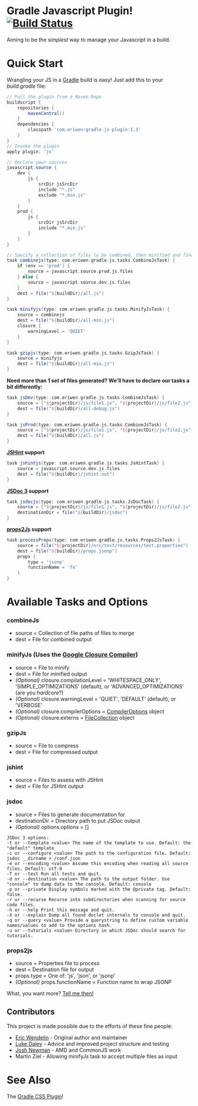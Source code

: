 # Gradle Javascript Plugin! [![Build Status](https://secure.travis-ci.org/eriwen/gradle-js-plugin.png)](http://travis-ci.org/eriwen/gradle-js-plugin)
Aiming to be the *simplest* way to manage your Javascript in a build.

# Quick Start
Wrangling your JS in a [Gradle](http://gradle.org) build is easy! Just add this to your *build.gradle* file:

```groovy
// Pull the plugin from a Maven Repo
buildscript {
    repositories {
        mavenCentral()
    }
    dependencies {
        classpath 'com.eriwen:gradle-js-plugin:1.3'
    }
}
// Invoke the plugin
apply plugin: 'js'

// Declare your sources
javascript.source {
    dev {
        js {
            srcDir jsSrcDir
            include "*.js"
            exclude "*.min.js"
        }
    }
    prod {
        js {
            srcDir jsSrcDir
            include "*.min.js"
        }
    }
}

// Specify a collection of files to be combined, then minified and finally GZip compressed.
task combinejs(type: com.eriwen.gradle.js.tasks.CombineJsTask) {
    if (env == 'prod') {
        source = javascript.source.prod.js.files
    } else {
        source = javascript.source.dev.js.files
    }
    dest = file("${buildDir}/all.js")
}

task minifyjs(type: com.eriwen.gradle.js.tasks.MinifyJsTask) {
    source = combinejs
    dest = file("${buildDir}/all-min.js")
    closure {
        warningLevel = 'QUIET'
    }
}

task gzipjs(type: com.eriwen.gradle.js.tasks.GzipJsTask) {
    source = minifyjs
    dest = file("${buildDir}/all-min.js")
}
```

**Need more than 1 set of files generated? We'll have to declare our tasks a bit differently:**

```groovy
task jsDev(type: com.eriwen.gradle.js.tasks.CombineJsTask) {
    source = ["${projectDir}/js/file1.js", "${projectDir}/js/file2.js"]
    dest = file("${buildDir}/all-debug.js")
}

task jsProd(type: com.eriwen.gradle.js.tasks.CombineJsTask) {
    source = ["${projectDir}/js/file1.js", "${projectDir}/js/file2.js"]
    dest = file("${buildDir}/all.js")
}
```

**[JSHint](http://jshint.com) support**
```groovy
task jshintjs(type: com.eriwen.gradle.js.tasks.JsHintTask) {
    source = javascript.source.dev.js.files
    dest = file("${buildDir}/jshint.out")
}
```

**[JSDoc 3](https://github.com/jsdoc3/jsdoc) support**
```groovy
task jsdocjs(type: com.eriwen.gradle.js.tasks.JsDocTask) {
    source = ["${projectDir}/js/file1.js", "${projectDir}/js/file2.js"]
    destinationDir = file("${buildDir}/jsdoc")
}
```

**[props2Js](https://github.com/nzakas/props2js) support**
```groovy
task processProps(type: com.eriwen.gradle.js.tasks.Props2JsTask) {
    source = file("${projectDir}/src/test/resources/test.properties")
    dest = file("${buildDir}/props.jsonp")
    props {
        type = 'jsonp'
        functionName = 'fn'
    }
}
```

# Available Tasks and Options
### combineJs ###
- source = Collection of file paths of files to merge
- dest = File for combined output

### minifyJs (Uses the [Google Closure Compiler](http://code.google.com/closure/compiler/)) ###
- source = File to minify
- dest = File for minified output
- *(Optional)* closure.compilationLevel = 'WHITESPACE_ONLY', 'SIMPLE_OPTIMIZATIONS' (default), or 'ADVANCED_OPTIMIZATIONS' (are you *hardcore*?)
- *(Optional)* closure.warningLevel = 'QUIET', 'DEFAULT' (default), or 'VERBOSE'
- *(Optional)* closure.compilerOptions = [CompilerOptions](http://code.google.com/p/closure-compiler/source/browse/trunk/src/com/google/javascript/jscomp/CompilerOptions.java?r=1918) object
- *(Optional)* closure.externs = [FileCollection](http://gradle.org/docs/current/javadoc/org/gradle/api/file/FileCollection.html) object

### gzipJs ###
- source = File to compress
- dest = File for compressed output

### jshint ###
- source = Files to assess with JSHint
- dest = File for JSHint output

### jsdoc ###
- source = Files to generate documentation for
- destinationDir = Directory path to put JSDoc output
- *(Optional)* options.options = []

```
JSDoc 3 options:
-t or --template <value> The name of the template to use. Default: the "default" template
-c or --configure <value> The path to the configuration file. Default: jsdoc __dirname + /conf.json
-e or --encoding <value> Assume this encoding when reading all source files. Default: utf-8
-T or --test Run all tests and quit.
-d or --destination <value> The path to the output folder. Use "console" to dump data to the console. Default: console
-p or --private Display symbols marked with the @private tag. Default: false.
-r or --recurse Recurse into subdirectories when scanning for source code files.
-h or --help Print this message and quit.
-X or --explain Dump all found doclet internals to console and quit.
-q or --query <value> Provide a querystring to define custom variable names/values to add to the options hash.
-u or --tutorials <value> Directory in which JSDoc should search for tutorials.
```

### props2js ###
- source = Properties file to process
- dest = Destination file for output
- props.type = One of: 'js', 'json', or 'jsonp'
- *(Optional)* props.functionName = Function name to wrap JSONP

What, you want more? [Tell me then!](https://github.com/eriwen/gradle-js-plugin/issues)

## Contributors
This project is made possible due to the efforts of these fine people:

* [Eric Wendelin](http://eriwen.com) - Original author and maintainer
* [Luke Daley](https://github.com/alkemist) - Advice and improved project structure and testing
* [Josh Newman](https://github.com/jnewman) - AMD and CommonJS work
* Martin Ziel - Allowing minifyJs task to accept multiple files as input

# See Also #
The [Gradle CSS Plugin](https://github.com/eriwen/gradle-css-plugin)!
